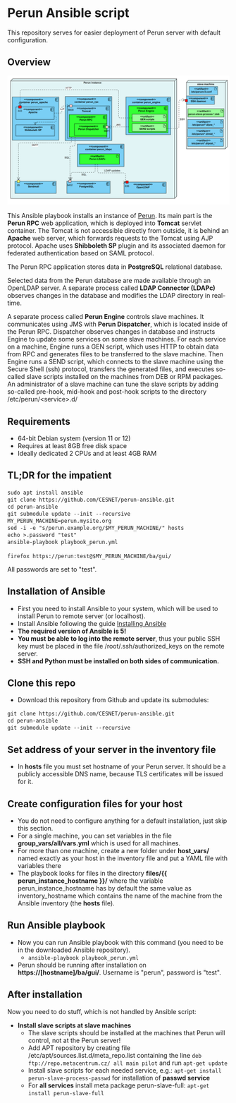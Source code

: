 # Perun Ansible script

This repository serves for easier deployment of Perun server with default configuration.

## Overview

![Perun UML Deployment Diagram](docs/perun_docker_deployment_diagram.png)

This Ansible playbook installs an instance of [Perun](https://perun-aai.org/). Its main part is the **Perun RPC** web application,
which is deployed into **Tomcat** servlet container. The Tomcat is not accessible directly from outside, it is behind
an **Apache** web server, which forwards requests to the Tomcat using AJP protocol. Apache uses **Shibboleth SP** plugin 
and its associated daemon for federated authentication based on SAML protocol.

The Perun RPC application stores data in **PostgreSQL** relational database.
 
Selected data from the Perun database are made available through an OpenLDAP server. 
A separate process called **LDAP Connector (LDAPc)** observes changes in the database and modifies the LDAP
directory in real-time. 

A separate process called **Perun Engine** controls slave machines. It communicates using JMS with **Perun Dispatcher**,
which is located inside of the Perun RPC. Dispatcher observes changes in database and instructs Engine 
to update some services on some slave machines.
For each service on a machine, Engine runs a GEN script, which uses HTTP to obtain data from RPC 
and generates files to be transferred to the slave machine.
Then Engine runs a SEND script, which connects to the slave machine using the Secure Shell (ssh)
protocol, transfers the generated files, and executes so-called slave scripts installed on the machines from DEB or RPM packages. 
An administrator of a slave machine can tune the slave scripts by adding so-called pre-hook, mid-hook and post-hook
scripts to the directory /etc/perun/&lt;service&gt;.d/      
 
## Requirements

 - 64-bit Debian system (version 11 or 12)
 - Requires at least 8GB free disk space
 - Ideally dedicated 2 CPUs and at least 4GB RAM

## TL;DR for the impatient

```$bash
sudo apt install ansible
git clone https://github.com/CESNET/perun-ansible.git
cd perun-ansible
git submodule update --init --recursive
MY_PERUN_MACHINE=perun.mysite.org
sed -i -e "s/perun.example.org/$MY_PERUN_MACHINE/" hosts
echo >.password "test"
ansible-playbook playbook_perun.yml

firefox https://perun:test@$MY_PERUN_MACHINE/ba/gui/
```
All passwords are set to "test".

## Installation of Ansible

- First you need to install Ansible to your system, which will be used to install Perun to remote server (or localhost).
- Install Ansible following the guide [Installing Ansible](https://docs.ansible.com/ansible/latest/installation_guide/intro_installation.html)
- **The required version of Ansible is 5!**
- **You must be able to log into the remote server**, thus your public SSH key must be placed in the file /root/.ssh/authorized_keys on the remote server.
- **SSH and Python must be installed on both sides of communication.**

## Clone this repo

- Download this repository from Github and update its submodules: 
```$bash
git clone https://github.com/CESNET/perun-ansible.git
cd perun-ansible
git submodule update --init --recursive
```  

## Set address of your server in the inventory file

- In **hosts** file you must set hostname of your Perun server. It should be a publicly accessible DNS name,
  because TLS certificates will be issued for it. 

## Create configuration files for your host

- You do not need to configure anything for a default installation, just skip this section.
- For a single machine, you can set variables in the file **group_vars/all/vars.yml** which is used for all machines. 
- For more than one machine, create a new folder under **host_vars/** named exactly as your host in the inventory file and put a YAML file with variables there
- The playbook looks for files in the directory **files/{{ perun_instance_hostname }}/** where the variable 
  perun_instance_hostname has by default the same value as inventory_hostname which contains the name
  of the machine from the Ansible inventory (the **hosts** file).

## Run Ansible playbook

- Now you can run Ansible playbook with this command (you need to be in the downloaded Ansible repository).
  - `ansible-playbook playbook_perun.yml`
- Perun should be running after installation on **https://[hostname]/ba/gui/**. Username is "perun", password is "test".

## After installation

Now you need to do stuff, which is not handled by Ansible script:

- **Install slave scripts at slave machines**
  - The slave scripts should be installed at the machines that Perun will control, not at the Perun server!
  - Add APT repository by creating file /etc/apt/sources.list.d/meta_repo.list containing the line `deb ftp://repo.metacentrum.cz/ all main pilot` and run `apt-get update`
  - Install slave scripts for each needed service, e.g.: `apt-get install perun-slave-process-passwd` for installation of **passwd service**
  - For **all services** install meta package perun-slave-full: `apt-get install perun-slave-full`
